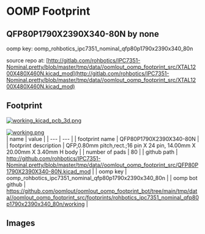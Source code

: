 # OOMP Footprint  
## QFP80P1790X2390X340-80N  by none  
  
oomp key: oomp_rohbotics_ipc7351_nominal_qfp80p1790x2390x340_80n  
  
source repo at: [http://gitlab.com/rohbotics/IPC7351-Nominal.pretty/blob/master/tmp/data//oomlout_oomp_footprint_src/XTAL1200X480X460N.kicad_mod](http://gitlab.com/rohbotics/IPC7351-Nominal.pretty/blob/master/tmp/data//oomlout_oomp_footprint_src/XTAL1200X480X460N.kicad_mod)  
## Footprint  
  
[![working_kicad_pcb_3d.png](working_kicad_pcb_3d_600.png)](working_kicad_pcb_3d.png)  
  
[![working.png](working_600.png)](working.png)  
| name | value | 
| --- | --- | 
| footprint name | QFP80P1790X2390X340-80N | 
| footprint description | QFP,0.80mm pitch,rect.;16 pin X 24 pin, 14.00mm X 20.00mm X 3.40mm H body | 
| number of pads | 80 | 
| github path | http://github.com/rohbotics/IPC7351-Nominal.pretty/blob/master/tmp/data//oomlout_oomp_footprint_src/QFP80P1790X2390X340-80N.kicad_mod | 
| oomp key | oomp_rohbotics_ipc7351_nominal_qfp80p1790x2390x340_80n | 
| oomp bot github | https://github.com/oomlout/oomlout_oomp_footprint_bot/tree/main/tmp/data//oomlout_oomp_footprint_src/footprints/rohbotics_ipc7351_nominal_qfp80p1790x2390x340_80n/working | 
## Images  
